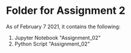 # Folder for Assignment 2
As of February 7 2021, it contains the following:
1. Jupyter Notebook "Assignment_02"
2. Python Script "Assignment_02"
